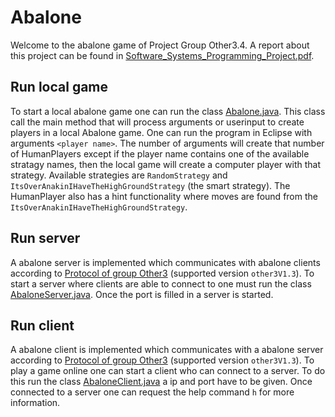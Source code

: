# Abalone
Welcome to the abalone game of Project Group Other3.4. A report about this project can be found in [Software_Systems_Programming_Project.pdf](Software_Systems_Programming_Project.pdf).

## Run local game
To start a local abalone game one can run the class [Abalone.java](src/abalone/Abalone.java). This class call the main method that will process arguments or userinput to create players in a local Abalone game. One can run the program in Eclipse with arguments `<player name>`. The number of arguments will create that number of HumanPlayers except if the player name contains one of the available stratagy names, then the local game will create a computer player with that strategy. Available strategies are `RandomStrategy` and `ItsOverAnakinIHaveTheHighGroundStrategy` (the smart strategy). The HumanPlayer also has a hint functionality where moves are found from the `ItsOverAnakinIHaveTheHighGroundStrategy`.

## Run server
A abalone server is implemented which communicates with abalone clients according to [Protocol of group Other3](https://git.snt.utwente.nl/s1959190/protocol-other3v1/blob/master/protocol_other3VCurrent.md) (supported version `other3V1.3`). To start a server where clients are able to connect to one must run the class [AbaloneServer.java](src/abalone/server/AbaloneServer.java). Once the port is filled in a server is started.

## Run client
A abalone client is implemented which communicates with a abalone server according to [Protocol of group Other3](https://git.snt.utwente.nl/s1959190/protocol-other3v1/blob/master/protocol_other3VCurrent.md) (supported version `other3V1.3`). To play a game online one can start a client who can connect to a server. To do this run the class [AbaloneClient.java](src/abalone/client/AbaloneClient.java) a ip and port have to be given. Once connected to a server one can request the help command `h` for more information.